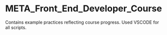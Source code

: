 # META_Front_End_Developer_Course
Contains example practices reflecting course progress.
Used VSCODE for all scripts.
